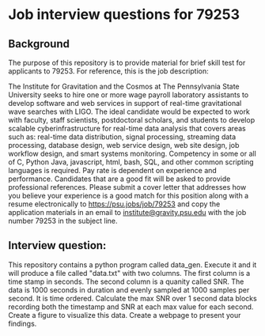 # Job interview questions for 79253

## Background

The purpose of this repository is to provide material for brief skill test for
applicants to 79253.  For reference, this is the job description:

The Institute for Gravitation and the Cosmos at The Pennsylvania State
University seeks to hire one or more wage payroll laboratory assistants to
develop software and web services in support of real-time gravitational wave
searches with LIGO.  The ideal candidate would be expected to work with
faculty, staff scientists, postdoctoral scholars, and students to develop
scalable cyberinfrastructure for real-time data analysis that covers areas such
as: real-time data distribution, signal processing, streaming data processing,
database design, web service design, web site design, job workflow design, and
smart systems monitoring.   Competency in some or all of C, Python Java,
javascript, html, bash, SQL, and other common scripting languages is required.
Pay rate is dependent on experience and performance.  Candidates that are a
good fit will be asked to provide professional references. Please submit a
cover letter that addresses how you believe your experience is a good match for
this position along with a resume electronically to https://psu.jobs/job/79253
and copy the application materials in an email to institute@gravity.psu.edu
with the job number 79253 in the subject line. 

## Interview question:

This repository contains a python program called data_gen.  Execute it and it
will produce a file called "data.txt" with two columns.  The first column is a
time stamp in seconds.  The second column is a quanity called SNR.  The data is
1000 seconds in duration and evenly sampled at 1000 samples per second.  It is
time ordered.  Calculate the max SNR over 1 second data blocks recording both
the timestamp and SNR at each max value for each second.  Create a figure to
visualize this data.  Create a webpage to present your findings.


